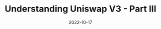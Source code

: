 ---
title: Understanding Uniswap V3 - Part III
date: "2022-10-17"
intro: "How we got from V2, and why V3 was even needed."
---
